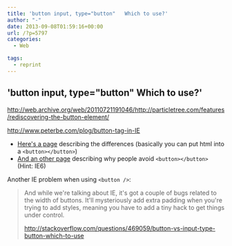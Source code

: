 ```yaml
---
title: 'button input, type="button"   Which to use?'
author: "-"
date: 2013-09-08T01:59:16+00:00
url: /?p=5797
categories:
  - Web

tags:
  - reprint
---
```

## 'button input, type="button"   Which to use?'
<http://web.archive.org/web/20110721191046/http://particletree.com/features/rediscovering-the-button-element/>

<http://www.peterbe.com/plog/button-tag-in-IE>

  * [Here's a page][1] describing the differences (basically you can put html into a `<button></button>`)
  * [And an other page][2] describing why people avoid `<button></button>` (Hint: IE6)

Another IE problem when using `<button />`:

> And while we're talking about IE, it's got a couple of bugs related to the width of buttons. It'll mysteriously add extra padding when you're trying to add styles, meaning you have to add a tiny hack to get things under control.
> 
> <http://stackoverflow.com/questions/469059/button-vs-input-type-button-which-to-use>

 [1]: http://web.archive.org/web/20110721191046/http://particletree.com/features/rediscovering-the-button-element/
 [2]: http://www.peterbe.com/plog/button-tag-in-IE